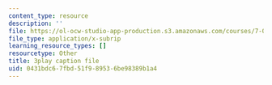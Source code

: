 ```yaml
---
content_type: resource
description: ''
file: https://ol-ocw-studio-app-production.s3.amazonaws.com/courses/7-01sc-fundamentals-of-biology-fall-2011/0431bdc67fbd51f989536be98389b1a4_x_vlxGFrZLY.vtt
file_type: application/x-subrip
learning_resource_types: []
resourcetype: Other
title: 3play caption file
uid: 0431bdc6-7fbd-51f9-8953-6be98389b1a4
---
```

